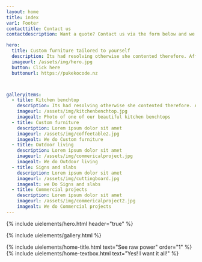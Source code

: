 ```yaml
---
layout: home
title: index
var1: Footer
contacttitle: Contact us
contactdescription: Want a quote? Contact us via the form below and we will email you as soon as possible.

hero:
  title: Custom furniture tailored to yourself
  description: Its had resolving otherwise she contented therefore. Afford relied warmth out sir hearts sister use garden. Men day warmth formed admire former simple. Humanity declared vicinity continue supplied no an. He hastened am no property exercise of. Dissimilar comparison no terminated devonshire no literature on. Say most yet head room such just easy.
  imageurl: /assets/img/hero.jpg
  button: Click here
  buttonurl: https://pukekocode.nz



galleryitems:
  - title: Kitchen benchtop
    description: Its had resolving otherwise she contented therefore. Afford relied warmth out sir hearts sister use garden. 
    imageurl: /assets/img/kitchenbenchtop.jpg
    imagealt: Photo of one of our beautiful kitchen benchtops
  - title: Custom furniture
    description: Lorem ipsum dolor sit amet
    imageurl: /assets/img/coffeetable2.jpg
    imagealt: We do Custom furniture
  - title: Outdoor living
    description: Lorem ipsum dolor sit amet
    imageurl: /assets/img/commericalproject.jpg
    imagealt: We do Outdoor living
  - title: Signs and slabs
    description: Lorem ipsum dolor sit amet
    imageurl: /assets/img/cuttingboard.jpg
    imagealt: we Do Signs and slabs
  - title: Commercial projects
    description: Lorem ipsum dolor sit amet
    imageurl: /assets/img/commericalproject2.jpg
    imagealt: We do Commercial projects
---
```

{% include uielements/hero.html header="true" %}

{% include uielements/gallery.html %}

{% include uielements/home-title.html text="See raw power" order="1" %}
{% include uielements/home-textbox.html text="Yes! I want it all!" %}
